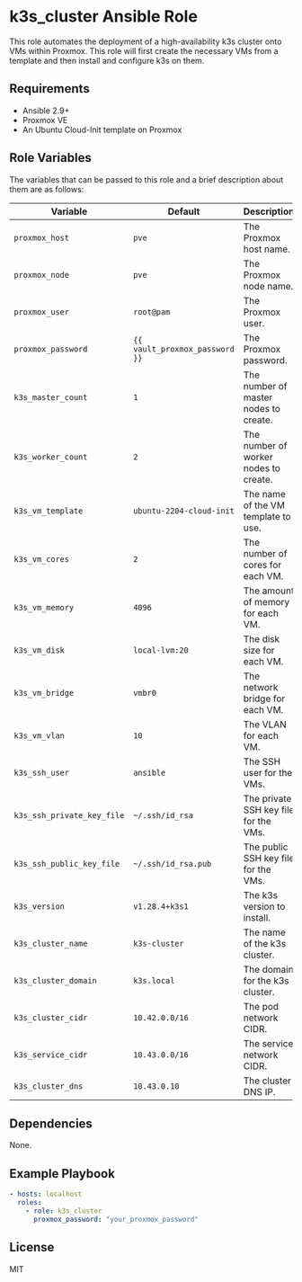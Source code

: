 # k3s_cluster Ansible Role

This role automates the deployment of a high-availability k3s cluster onto VMs within Proxmox. This role will first create the necessary VMs from a template and then install and configure k3s on them.

## Requirements

- Ansible 2.9+
- Proxmox VE
- An Ubuntu Cloud-Init template on Proxmox

## Role Variables

The variables that can be passed to this role and a brief description about them are as follows:

| Variable                      | Default                        | Description                                     |
| ----------------------------- | ------------------------------ | ----------------------------------------------- |
| `proxmox_host`                | `pve`                          | The Proxmox host name.                          |
| `proxmox_node`                | `pve`                          | The Proxmox node name.                          |
| `proxmox_user`                | `root@pam`                     | The Proxmox user.                               |
| `proxmox_password`            | `{{ vault_proxmox_password }}` | The Proxmox password.                           |
| `k3s_master_count`            | `1`                            | The number of master nodes to create.           |
| `k3s_worker_count`            | `2`                            | The number of worker nodes to create.           |
| `k3s_vm_template`             | `ubuntu-2204-cloud-init`       | The name of the VM template to use.             |
| `k3s_vm_cores`                | `2`                            | The number of cores for each VM.                |
| `k3s_vm_memory`               | `4096`                         | The amount of memory for each VM.               |
| `k3s_vm_disk`                 | `local-lvm:20`                 | The disk size for each VM.                      |
| `k3s_vm_bridge`               | `vmbr0`                        | The network bridge for each VM.                 |
| `k3s_vm_vlan`                 | `10`                           | The VLAN for each VM.                           |
| `k3s_ssh_user`                | `ansible`                      | The SSH user for the VMs.                       |
| `k3s_ssh_private_key_file`    | `~/.ssh/id_rsa`                | The private SSH key file for the VMs.           |
| `k3s_ssh_public_key_file`     | `~/.ssh/id_rsa.pub`            | The public SSH key file for the VMs.            |
| `k3s_version`                 | `v1.28.4+k3s1`                 | The k3s version to install.                     |
| `k3s_cluster_name`            | `k3s-cluster`                  | The name of the k3s cluster.                    |
| `k3s_cluster_domain`          | `k3s.local`                    | The domain for the k3s cluster.                 |
| `k3s_cluster_cidr`            | `10.42.0.0/16`                 | The pod network CIDR.                           |
| `k3s_service_cidr`            | `10.43.0.0/16`                 | The service network CIDR.                       |
| `k3s_cluster_dns`             | `10.43.0.10`                   | The cluster DNS IP.                             |

## Dependencies

None.

## Example Playbook

```yaml
- hosts: localhost
  roles:
    - role: k3s_cluster
      proxmox_password: "your_proxmox_password"
```

## License

MIT
